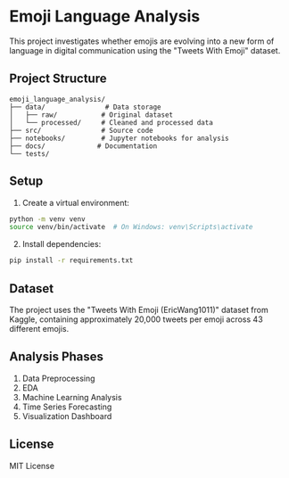# Emoji Language Analysis

This project investigates whether emojis are evolving into a new form of language in digital communication using the "Tweets With Emoji" dataset.

## Project Structure

```
emoji_language_analysis/
├── data/               # Data storage
│   ├── raw/           # Original dataset
│   └── processed/     # Cleaned and processed data
├── src/               # Source code
├── notebooks/         # Jupyter notebooks for analysis
├── docs/             # Documentation
└── tests/            
```

## Setup

1. Create a virtual environment:
```bash
python -m venv venv
source venv/bin/activate  # On Windows: venv\Scripts\activate
```

2. Install dependencies:
```bash
pip install -r requirements.txt
```

## Dataset

The project uses the "Tweets With Emoji (EricWang1011)" dataset from Kaggle, containing approximately 20,000 tweets per emoji across 43 different emojis.

## Analysis Phases

1. Data Preprocessing
2. EDA
3. Machine Learning Analysis
4. Time Series Forecasting
5. Visualization Dashboard

## License

MIT License
